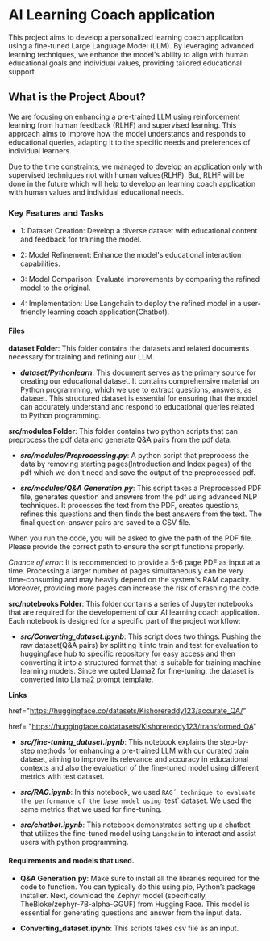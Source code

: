 # AI Learning Coach application

This project aims to develop a personalized learning coach application using a fine-tuned Large Language Model (LLM). By leveraging advanced learning techniques, we enhance the model's ability to align with human educational goals and individual values, providing tailored educational support.

## What is the Project About?

We are focusing on enhancing a pre-trained LLM using reinforcement learning from human feedback (RLHF) and supervised learning. This approach aims to improve how the model understands and responds to educational queries, adapting it to the specific needs and preferences of individual learners.

Due to the time constraints, we managed to develop an application only with supervised techniques not with human values(RLHF). But, RLHF will be done in the future which will help to develop an learning coach application with human values and individual educational needs.  

### Key Features and Tasks

- 1: Dataset Creation: Develop a diverse dataset with educational content and feedback for training the model.

- 2: Model Refinement: Enhance the model's educational interaction capabilities.

- 3: Model Comparison: Evaluate improvements by comparing the refined model to the original.

- 4: Implementation: Use Langchain to deploy the refined model in a user-friendly learning coach application(Chatbot).

#### Files

  **dataset Folder**: This folder contains the datasets and related documents necessary for training and refining our LLM. 

  - ***dataset/Pythonlearn***: This document serves as the primary source for creating our educational dataset. It contains comprehensive material on Python programming, which we use to extract questions, answers, as dataset. This structured dataset is essential for ensuring that the model can accurately understand and respond to educational queries related to Python programming.

   **src/modules Folder**: This folder contains two python scripts that can preprocess the pdf data and generate Q&A pairs from the pdf data.
    
  - ***src/modules/Preprocessing.py***: A python script that preprocess the data by removing starting pages(Introduction and Index pages) of the pdf which we don't need and save the output of the preprocessed pdf.

  - ***src/modules/Q&A Generation.py***: This script takes a Preprocessed PDF file, generates question and answers from the pdf using advanced NLP techniques. It processes the text from the PDF, creates questions, refines this questions and then finds the best answers from the text. The final question-answer pairs are saved to a CSV file.

When you run the code, you will be asked to give the path of the PDF file. Please provide the correct path to ensure the script functions properly. 

*Chance of error*:
It is recommended to provide a 5-6 page PDF as input at a time. Processing a larger number of pages simultaneously can be very time-consuming and may heavily depend on the system's RAM capacity. Moreover, providing more pages can increase the risk of crashing the code. 

  **src/notebooks Folder**: This folder contains a series of Jupyter notebooks that are required for the developement of our AI learning coach application. Each notebook is designed for a specific part of the project workflow:

  - ***src/Converting_dataset.ipynb***: This script does two things. Pushing the raw dataset(Q&A pairs) by splitting it into train and test for evaluation to huggingface hub to specific repository for easy access and then converting it into a structured format that is suitable for  training machine learning models. Since we opted Llama2 for fine-tuning, the dataset is converted into Llama2 prompt template.

****Links****


  href="https://huggingface.co/datasets/Kishorereddy123/accurate_QA/"
  
  href= "https://huggingface.co/datasets/Kishorereddy123/transformed_QA"


- ***src/fine-tuning_dataset.ipynb***: This notebook explains the step-by-step  methods for enhancing a pre-trained LLM with our curated train dataset, aiming to improve its relevance and accuracy in educational contexts and also the evaluation of the fine-tuned model using different metrics with test dataset.

- ***src/RAG.ipynb***: In this notebook, we used `RAG´ technique to evaluate the performance of the base model using `test` dataset. We used the same metrics that we used for fine-tuning.

- ***src/chatbot.ipynb***: This notebook demonstrates setting up a chatbot that utilizes the fine-tuned model using `Langchain` to interact and assist users with python programming.

#### Requirements and models that used.

- **Q&A Generation.py**: Make sure to install all the libraries required for the code to function. You can typically do this using pip, Python’s package installer.  Next, download the Zephyr model (specifically, TheBloke/zephyr-7B-alpha-GGUF) from Hugging Face. This model is essential for generating questions and answer from the input data.

- **Converting_dataset.ipynb**: This scripts takes csv file as an input. 



